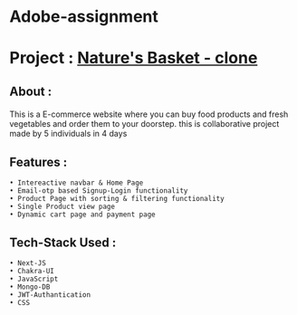 # Adobe-assignment

# Project : [Nature's Basket - clone](https://annoyed-spark-4097-6yv7.vercel.app/) #

 ## About : ##
#### 
  This is a E-commerce website where you can buy food products and fresh vegetables and order them to your doorstep. this is collaborative project made by 5 individuals in 4 days 
</p>

    
## Features : ##

    • Intereactive navbar & Home Page
    • Email-otp based Signup-Login functionality
    • Product Page with sorting & filtering functionality
    • Single Product view page
    • Dynamic cart page and payment page
   
   
 ## Tech-Stack Used : ##

    • Next-JS
    • Chakra-UI
    • JavaScript
    • Mongo-DB
    • JWT-Authantication
    • CSS
